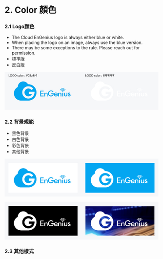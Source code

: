 # 2. Color 顏色

### 2.1 Logo顏色

* The Cloud EnGenius logo is always either blue or white. 
* When placing the logo on an image, always use the blue version. 
* There may be some exceptions to the rule. Please reach out for permission.  
* 標準版
* 反白版

![](../.gitbook/assets/gong-zuo-qu-yu-77-fu-ben-11100.jpg)

### 2.2 背景規範

* 黑色背景
* 白色背景
* 彩色背景
* 其他背景

![](../.gitbook/assets/gong-zuo-qu-yu-77-fu-ben-9100.jpg)

![](../.gitbook/assets/gong-zuo-qu-yu-77-fu-ben-10100.jpg)

### 2.3 其他樣式

